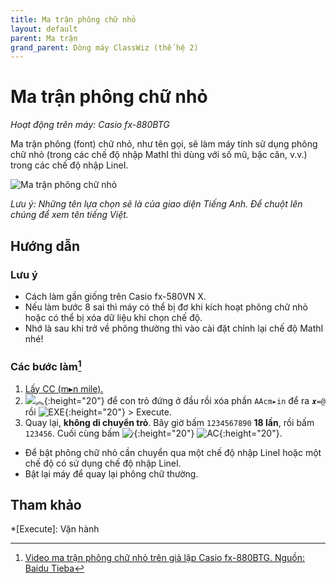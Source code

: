 ```yaml
---
title: Ma trận phông chữ nhỏ
layout: default
parent: Ma trận
grand_parent: Dòng máy ClassWiz (thế hệ 2)
---
```


# Ma trận phông chữ nhỏ
*Hoạt động trên máy: Casio fx-880BTG*

Ma trận phông (font) chữ nhỏ, như tên gọi, sẽ làm máy tính sử dụng phông chữ nhỏ (trong các chế độ nhập MathI thì dùng với số mũ, bậc căn, v.v.) trong các chế độ nhập LineI.

![Ma trận phông chữ nhỏ](/thu-vien-ma-tran/images/classwiz2/thumb/ma-tran-font-chu-nho.png)  

*Lưu ý: Những tên lựa chọn sẽ là của giao diện Tiếng Anh. Để chuột lên chúng để xem tên tiếng Việt.*

## Hướng dẫn
### Lưu ý
- Cách làm gần giống trên Casio fx-580VN X.
- Nếu làm bước 8 sai thì máy có thể bị đơ khi kích hoạt phông chữ nhỏ hoặc có thể bị xóa dữ liệu khi chọn chế độ.
- Nhớ là sau khi trở về phông thường thì vào cài đặt chỉnh lại chế độ MathI nhé!

### Các bước làm[^1]
1. [Lấy CC (m▸n mile).](/thu-vien-ma-tran/docs/classwiz2/loi-may-tinh/cc.html#cách-bấm)
2. ![︽]{:height="20"} để con trỏ đứng ở đầu rồi xóa phần `AAcm▸in` để ra `𝒙=@` rồi ![EXE]{:height="20"} \> Execute.
3. Quay lại, **không di chuyển trỏ**. Bây giờ bấm `1234567890` **18 lần**, rồi bấm `123456`. Cuối cùng bấm ![⁄]{:height="20"} ![AC]{:height="20"}.

- Để bật phông chữ nhỏ cần chuyển qua một chế độ nhập LineI hoặc một chế độ có sử dụng chế độ nhập LineI.
- Bật lại máy để quay lại phông chữ thường.

## Tham khảo
[^1]: [Video ma trận phông chữ nhỏ trên giả lập Casio fx-880BTG. Nguồn: Baidu Tieba](https://tieba.baidu.com/p/8231299030)

[←]: /thu-vien-ma-tran/images/classwiz2/left.png
[︽]: /thu-vien-ma-tran/images/classwiz2/pageup.png
[⁄]: /thu-vien-ma-tran/images/classwiz2/frac.png
[AC]: /thu-vien-ma-tran/images/classwiz2/ac.png
[EXE]: /thu-vien-ma-tran/images/classwiz2/exe.png

<!-- abbreviations for kramdown -->
*[Execute]: Vận hành
